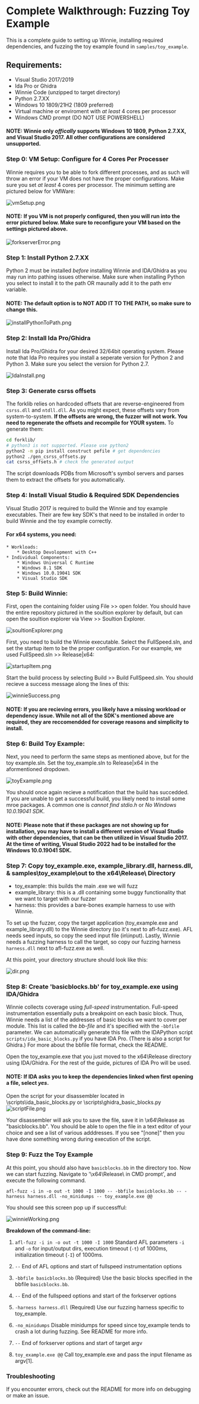 # Complete Walkthrough: Fuzzing Toy Example
This is a complete guide to setting up Winnie, installing required dependencies, and fuzzing the toy example found in `samples/toy_example`. 

## Requirements:
* Visual Studio 2017/2019
* Ida Pro or Ghidra 
* Winnie Code (unzipped to target directory)
* Python 2.7.XX 
* Windows 10 1809/21H2 (1809 preferred)
* Virtual machine or enviroment with *at least* 4 cores per processor
* Windows CMD prompt (DO NOT USE POWERSHELL)
#### NOTE: Winnie only *offically* supports Windows 10 1809, Python 2.7.XX, and Visual Studio 2017. All other configurations are considered unsupported. 

### Step 0: VM Setup: Configure for 4 Cores Per Processer
Winnie requires you to be able to fork different processes, and as such will throw an error if your VM does not have the proper configurations. Make sure you set *at least* 4 cores per processor. The minimum setting are pictured below for VMWare: 

![vmSetup.png](./vmSetup.png)

#### NOTE: If you VM is not properly configured, then you will run into the error pictured below. Make sure to reconfigure your VM based on the settings pictured above. 

![forkserverError.png](./forkserverError.png)




### Step 1: Install Python 2.7.XX 
Python 2 must be installed *before* installing Winnie and IDA/Ghidra as you may run into pathing issues otherwise. Make sure when installing Python you select to install it to the path OR maunally add it to the path env variable. 
#### NOTE: The default option is to NOT ADD IT TO THE PATH, so make sure to change this. 

![installPythonToPath.png](./installPythonToPath.png)




### Step 2: Install Ida Pro/Ghidra 
Install Ida Pro/Ghidra for your desired 32/64bit operating system. Please note that Ida Pro requires you install a seperate version for Python 2 and Python 3. Make sure you select the version for Python 2.7. 

![IdaInstall.png](./IdaInstall.png)




### Step 3: Generate csrss offsets
The forklib relies on hardcoded offsets that are reverse-engineered from `csrss.dll` and `ntdll.dll`. As you might expect, these offsets vary from system-to-system. **If the offsets are wrong, the fuzzer will not work. You need to regenerate the offsets and recompile for YOUR system.** To generate them:

```bash
cd forklib/
# python3 is not supported. Please use python2
python2 -m pip install construct pefile # get dependencies
python2 ./gen_csrss_offsets.py
cat csrss_offsets.h # check the generated output
```

The script downloads PDBs from Microsoft's symbol servers and parses them to extract the offsets for you automatically.



### Step 4: Install Visual Studio & Required SDK Dependencies
Visual Studio 2017 is required to build the Winnie and toy example executables. Their are few key SDK's that need to be installed in order to build Winnie and the toy example correctly. 

#### For x64 systems, you need:
    * Workloads: 
        * Desktop Devolopment with C++ 
    * Individual Components:
        * Windows Universal C Runtime
        * Windows 8.1 SDK
        * Windows 10.0.19041 SDK
        * Visual Studio SDK 




### Step 5: Build Winnie: 
First, open the containing folder using File >> open folder. You should have the entire repository pictured in the soultion explorer by default, but can open the soultion explorer via View >> Soultion Explorer.

![soultionExplorer.png](./soultionExplorer.png)


First, you need to build the Winnie executable. Select the FullSpeed.sln, and set the startup item to be the proper configuration. For our example, we used FullSpeed.sln >> Release|x64:

![startupItem.png](./startupItem.png)

Start the build process by selecting Build >> Build FullSpeed.sln. You should recieve a success message along the lines of this: 

![winnieSuccess.png](./winnieSuccess.png)

#### NOTE: If you are recieving errors, you likely have a missing workload or dependency issue. While not all of the SDK's mentioned above are required, they are reccomendded for coverage reasons and simplicity to install. 




### Step 6: Build Toy Example:
Next, you need to perform the same steps as mentioned above, but for the toy example.sln. Set the toy_example.sln to Release|x64 in the aformentioned dropdown. 

![toyExample.png](./toyExample.png) 

You should once again recieve a notification that the build has succedded. If you are unable to get a successful build, you likely need to install some mroe packages. A common one is *cannot find stdio.h* or *No Windows 10.0.19041 SDK*. 

#### NOTE: Please note that if these packages are not showing up for installation, you may have to install a different version of Visual Studio with other dependencies, that can be then utilized in Visual Studio 2017. At the time of writing, Visual Studio 2022 had to be installed for the Windows 10.0.19041 SDK.




### Step 7: Copy toy_example.exe, example_library.dll, harness.dll, & samples\toy_example\out to the x64\Release\ Directory

 - toy_example: this builds the main .exe we will fuzz
 - example_library: this is a .dll containing some buggy functionality that we want to target with our fuzzer
 - harness: this provides a bare-bones example harness to use with Winnie.

To set up the fuzzer, copy the target application (toy_example.exe and example_library.dll) to the Winnie directory (so it's next to afl-fuzz.exe). AFL needs seed inputs, so copy the seed input file (in\input). Lastly, Winnie needs a fuzzing harness to call the target, so copy our fuzzing harness `harness.dll` next to afl-fuzz.exe as well.

At this point, your directory structure should look like this:

![dir.png](./dir.png)



### Step 8: Create 'basicblocks.bb' for toy_example.exe using IDA/Ghidra 
Winnie collects coverage using *full-speed* instrumentation. Full-speed instrumentation essentially puts a breakpoint on each basic block. Thus, Winnie needs a list of the addresses of basic blocks we want to cover per module. This list is called the *bb-file* and it's specified with the `-bbfile` parameter. We can automatically generate this file with the IDAPython script `scripts/ida_basic_blocks.py` if you have IDA Pro. (There is also a script for Ghidra.) For more about the bbfile file format, check the README. 

Open the toy_example.exe that you just moved to the x64\Release directory using IDA/Ghidra. For the rest of the guide, pictures of IDA Pro will be used. 
#### NOTE: If IDA asks you to keep the dependencies linked when first opening a file, select *yes*. 

Open the script for your disassembler located in \scripts\ida_basic_blocks.py or \scripts\ghidra_basic_blocks.py 
![scriptFile.png](./scriptFile.png)

Your disassembler will ask you to save the file, save it in \x64\Release as "basicblocks.bb". You should be able to open the file in a text editor of your choice and see a list of various adddresses. If you see "[none]" then you have done something wrong during execution of the script. 



### Step 9: Fuzz the Toy Example 
At this point, you should also have `basicblocks.bb` in the directory too. Now we can start fuzzing. Navigate to '\x64\Release\ in CMD prompt', and execute the following command.

`afl-fuzz -i in -o out -t 1000 -I 1000 -- -bbfile basicblocks.bb -- -harness harness.dll -no_minidumps -- toy_example.exe @@`

You should see this screen pop up if successfful:

![winnieWorking.png](./winnieWorking.png)

**Breakdown of the command-line:**

1. `afl-fuzz -i in -o out -t 1000 -I 1000` Standard AFL parameters `-i` and `-o` for input/output dirs, execution timeout (`-t`) of 1000ms, initialization timeout (`-I`) of 1000ms.

2. `--` End of AFL options and start of fullspeed instrumentation options

3. `-bbfile basicblocks.bb` (Required) Use the basic blocks specified in the bbfile `basicblocks.bb`.

4. `--` End of the fullspeed options and start of the forkserver options

5. `-harness harness.dll` (Required) Use our fuzzing harness specific to toy_example.

6. `-no_minidumps` Disable minidumps for speed since toy_example tends to crash a lot during fuzzing. See README for more info.

7. `--` End of forkserver options and start of target argv

8. `toy_example.exe @@` Call toy_example.exe and pass the input filename as argv[1].

### Troubleshooting 

If you encounter errors, check out the README for more info on debugging or make an issue.
